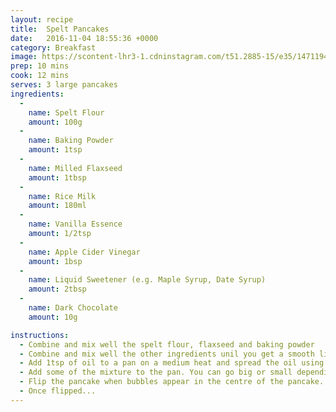 ```yaml
---
layout: recipe
title:  Spelt Pancakes
date:   2016-11-04 18:55:36 +0000
category: Breakfast
image: https://scontent-lhr3-1.cdninstagram.com/t51.2885-15/e35/14711942_343602899315014_147679607204610048_n.jpg?ig_cache_key=MTM2MDMxNjg2NzAzMzc4OTEzNA%3D%3D.2
prep: 10 mins
cook: 12 mins
serves: 3 large pancakes
ingredients:
  -
    name: Spelt Flour
    amount: 100g
  -
    name: Baking Powder
    amount: 1tsp
  -
    name: Milled Flaxseed
    amount: 1tbsp
  -
    name: Rice Milk
    amount: 180ml
  -
    name: Vanilla Essence
    amount: 1/2tsp
  -
    name: Apple Cider Vinegar
    amount: 1bsp
  -
    name: Liquid Sweetener (e.g. Maple Syrup, Date Syrup)
    amount: 2tbsp
  -
    name: Dark Chocolate
    amount: 10g

instructions:
  - Combine and mix well the spelt flour, flaxseed and baking powder
  - Combine and mix well the other ingredients unil you get a smooth liquid (There may be some lumps).
  - Add 1tsp of oil to a pan on a medium heat and spread the oil using some kitchen paper. There shouldn't be much oil left on the pan.
  - Add some of the mixture to the pan. You can go big or small depending on your preference. Try to spread the mixture by rotating the pan.
  - Flip the pancake when bubbles appear in the centre of the pancake.
  - Once flipped...
---
```


